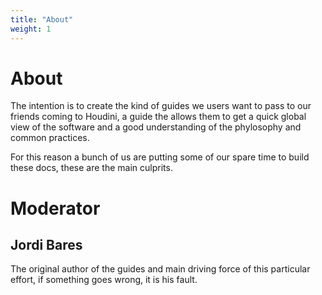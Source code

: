 ```yaml
---
title: "About"
weight: 1
---
```

# About

The intention is to create the kind of guides we users want to pass to our friends coming to Houdini, a guide the allows them to get a quick global view of the software and a good understanding of the phylosophy and common practices.

For this reason a bunch of us are putting some of our spare time to build these docs, these are the main culprits.


# Moderator

## Jordi Bares

The original author of the guides and main driving force of this particular effort, if something goes wrong, it is his fault.